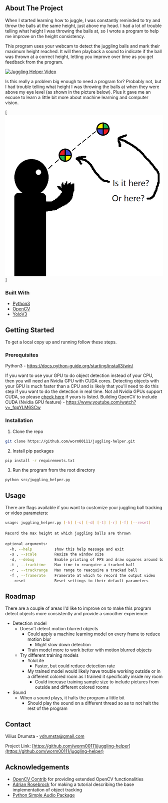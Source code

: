 <!-- ABOUT THE PROJECT -->
## About The Project

When I started learning how to juggle, I was constantly reminded to try and throw the balls at the same height, just above my head. I had a lot of trouble telling what height I was throwing the balls at, so I wrote a program to help me improve on the height consistency.

This program uses your webcam to detect the juggling balls and mark their maximum height reached. It will then playback a sound to indicate if the ball was thrown at a correct height, letting you improve over time as you get feedback from the program.

[![Juggling Helper Video](images/preview_short2.gif)](https://www.youtube.com/watch?v=vroV6zRVIQU&feature=youtu.be)

Is this really a problem big enough to need a program for? Probably not, but I had trouble telling what height I was throwing the balls at when they were above my eye level (as shown in the picture below). Plus it gave me an excuse to learn a little bit more about machine learning and computer vision.


[![Juggling Problem](images/problem.png)]


### Built With

* [Python3](https://www.python.org/)
* [OpenCV](https://opencv.org/)
* [YoloV3](https://pjreddie.com/darknet/yolo/)


<!-- GETTING STARTED -->
## Getting Started

To get a local copy up and running follow these steps.

### Prerequisites

Python3 - https://docs.python-guide.org/starting/install3/win/

If you want to use your GPU to do object detection instead of your CPU, then you will need an Nvidia GPU with CUDA cores. Detecting objects with your GPU is much faster than a CPU and is likely that you'll need to do this step if you want to do the detection in real time. Not all Nvidia GPUs support CUDA, so please [check here](https://en.wikipedia.org/wiki/CUDA#GPUs_supported) if yours is listed.
Building OpenCV to include CUDA (Nvidia GPU feature) - https://www.youtube.com/watch?v=_fqpYLM6SCw


### Installation

1. Clone the repo
```sh
git clone https://github.com/worm00111/juggling-helper.git
```
2. Install pip packages
```sh
pip install -r requirements.txt
```
3. Run the program from the root directory
```sh
python src/juggling_helper.py
```

<!-- USAGE EXAMPLES -->
## Usage

There are flags available if you want to customize your juggling ball tracking or video parameters:
```sh
usage: juggling_helper.py [-h] [-s] [-d] [-t] [-r] [-f] [--reset]

Record the max height at which juggling balls are thrown

optional arguments:
  -h, --help          show this help message and exit
  -s , --scale        Resize the window size
  -d, --debug         Enable printing of FPS and draw squares around balls
  -t , --tracktime    Max time to reacquire a tracked ball
  -r , --trackrange   Max range to reacquire a tracked ball
  -f , --framerate    Framerate at which to record the output video
  --reset             Reset settings to their default parameters
```


<!-- ROADMAP -->
## Roadmap

There are a couple of areas I'd like to improve on to make this program detect objects more consistently and provide a smoother experience:
* Detection model
	* Doesn't detect motion blurred objects
		* Could apply a machine learning model on every frame to reduce motion blur
			* Might slow down detection
		* Train model more to work better with motion blurred objects
	* Try different training models
		* YoloLite
			* Faster, but could reduce detection rate
		* My trained model would likely have trouble working outside or in a different colored room as I trained it specifically inside my room
			* Could increase training sample size to include pictures from outside and different colored rooms
* Sound
	* When a sound plays, it halts the program a little bit
        * Should play the sound on a different thread so as to not halt the rest of the program


<!-- CONTACT -->
## Contact

Vilius Drumsta - vdrumsta@gmail.com

Project Link: [https://github.com/worm00111/juggling-helper](https://github.com/worm00111/juggling-helper)


<!-- ACKNOWLEDGEMENTS -->
## Acknowledgements

* [OpenCV Contrib](https://github.com/opencv/opencv_contrib) for providing extended OpenCV functionalities
* [Adrian Rosebrock](https://www.youtube.com/watch?v=H0ztMWR3C04) for making a tutorial describing the base implementation of object tracking
* [Python Simple Audio Package](https://simpleaudio.readthedocs.io/en/latest/)
